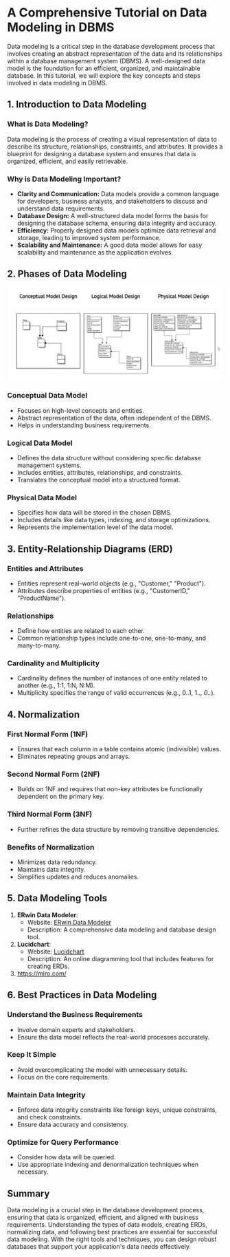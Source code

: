 # A Comprehensive Tutorial on Data Modeling in DBMS

Data modeling is a critical step in the database development process that involves creating an abstract representation of the data and its relationships within a database management system (DBMS). A well-designed data model is the foundation for an efficient, organized, and maintainable database. In this tutorial, we will explore the key concepts and steps involved in data modeling in DBMS.

## 1. Introduction to Data Modeling

### What is Data Modeling?
Data modeling is the process of creating a visual representation of data to describe its structure, relationships, constraints, and attributes. It provides a blueprint for designing a database system and ensures that data is organized, efficient, and easily retrievable.

### Why is Data Modeling Important?
- **Clarity and Communication:** Data models provide a common language for developers, business analysts, and stakeholders to discuss and understand data requirements.
- **Database Design:** A well-structured data model forms the basis for designing the database schema, ensuring data integrity and accuracy.
- **Efficiency:** Properly designed data models optimize data retrieval and storage, leading to improved system performance.
- **Scalability and Maintenance:** A good data model allows for easy scalability and maintenance as the application evolves.

## 2. Phases of Data Modeling

![Data Types](../Assets/Phases%20Of%20Data%20Model.png)

### Conceptual Data Model
- Focuses on high-level concepts and entities.
- Abstract representation of the data, often independent of the DBMS.
- Helps in understanding business requirements.

### Logical Data Model
- Defines the data structure without considering specific database management systems.
- Includes entities, attributes, relationships, and constraints.
- Translates the conceptual model into a structured format.

### Physical Data Model
- Specifies how data will be stored in the chosen DBMS.
- Includes details like data types, indexing, and storage optimizations.
- Represents the implementation level of the data model.

## 3. Entity-Relationship Diagrams (ERD)

### Entities and Attributes
- Entities represent real-world objects (e.g., "Customer," "Product").
- Attributes describe properties of entities (e.g., "CustomerID," "ProductName").

### Relationships
- Define how entities are related to each other.
- Common relationship types include one-to-one, one-to-many, and many-to-many.

### Cardinality and Multiplicity
- Cardinality defines the number of instances of one entity related to another (e.g., 1:1, 1:N, N:M).
- Multiplicity specifies the range of valid occurrences (e.g., 0..1, 1..*, 0..*).

## 4. Normalization

### First Normal Form (1NF)
- Ensures that each column in a table contains atomic (indivisible) values.
- Eliminates repeating groups and arrays.

### Second Normal Form (2NF)
- Builds on 1NF and requires that non-key attributes be functionally dependent on the primary key.

### Third Normal Form (3NF)
- Further refines the data structure by removing transitive dependencies.

### Benefits of Normalization
- Minimizes data redundancy.
- Maintains data integrity.
- Simplifies updates and reduces anomalies.

## 5. Data Modeling Tools

1. **ERwin Data Modeler**:
   - Website: [ERwin Data Modeler](https://erwin.com/products/data-modeler/)
   - Description: A comprehensive data modeling and database design tool.
2. **Lucidchart**:
   - Website: [Lucidchart](https://www.lucidchart.com/)
   - Description: An online diagramming tool that includes features for creating ERDs.
3. https://miro.com/ 


## 6. Best Practices in Data Modeling

### Understand the Business Requirements
- Involve domain experts and stakeholders.
- Ensure the data model reflects the real-world processes accurately.

### Keep It Simple
- Avoid overcomplicating the model with unnecessary details.
- Focus on the core requirements.

### Maintain Data Integrity
- Enforce data integrity constraints like foreign keys, unique constraints, and check constraints.
- Ensure data accuracy and consistency.

### Optimize for Query Performance
- Consider how data will be queried.
- Use appropriate indexing and denormalization techniques when necessary.


## Summary

Data modeling is a crucial step in the database development process, ensuring that data is organized, efficient, and aligned with business requirements. Understanding the types of data models, creating ERDs, normalizing data, and following best practices are essential for successful data modeling. With the right tools and techniques, you can design robust databases that support your application's data needs effectively.